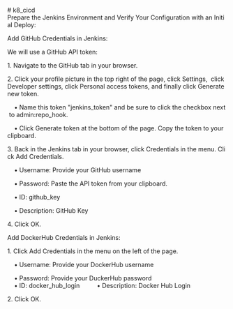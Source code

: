 # k8_cicd
Prepare the Jenkins Environment and Verify Your Configuration with an Initial Deploy:

Add GitHub Credentials in Jenkins:

We will use a GitHub API token:

1. Navigate to the GitHub tab in your browser.

2. Click your profile picture in the top right of the page, click Settings,  click Developer settings, click Personal access tokens, and finally click Generate new token.

    • Name this token "jenkins_token" and be sure to click the checkbox next to admin:repo_hook. 

    • Click Generate token at the bottom of the page. Copy the token to your clipboard.

3. Back in the Jenkins tab in your browser, click Credentials in the menu. Click Add Credentials. 

    • Username: Provide your GitHub username

    • Password: Paste the API token from your clipboard.

    • ID: github_key

    • Description: GitHub Key

4. Click OK.

Add DockerHub Credentials in Jenkins:

1. Click Add Credentials in the menu on the left of the page.

    • Username: Provide your DockerHub username

    • Password: Provide your DuckerHub password
    
    • ID: docker_hub_login
    
    • Description: Docker Hub Login

2. Click OK.
